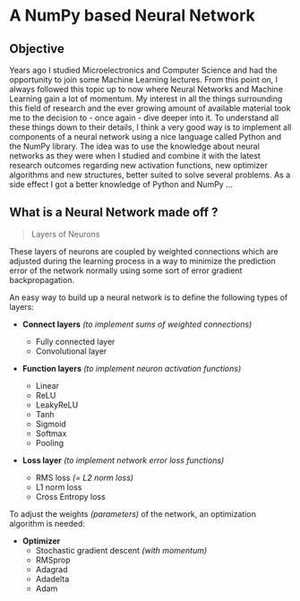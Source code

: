 # A NumPy based Neural Network

## Objective

Years ago I studied Microelectronics and Computer Science and had the opportunity to join some Machine Learning lectures.
From this point on, I always followed this topic up to now where Neural Networks and Machine Learning gain a lot of momentum.
My interest in all the things surrounding this field of research and the ever growing amount of available material took me to the decision to - once again - dive deeper into it. To understand all these things down to their details, I think a very good way is to implement all components of a neural network using a nice language called Python and the NumPy library.
The idea was to use the knowledge about neural networks as they were when I studied and combine it with the latest research outcomes regarding new activation functions, new optimizer algorithms and new structures, better suited to solve several problems.
As a side effect I got a better knowledge of Python and NumPy ...

## What is a Neural Network made off ?

>Layers of Neurons

These layers of neurons are coupled by weighted connections which are adjusted during the learning process in a way to minimize the prediction error of the network normally using some sort of error gradient backpropagation.

An easy way to build up a neural network is to define the following types of layers:

- **Connect layers** *(to implement sums of weighted connections)*
  - Fully connected layer
  - Convolutional layer

- **Function layers** *(to implement neuron activation functions)*
  - Linear
  - ReLU
  - LeakyReLU
  - Tanh
  - Sigmoid
  - Softmax
  - Pooling

- **Loss layer** *(to implement network error loss functions)*
  - RMS loss *(= L2 norm loss)*
  - L1 norm loss
  - Cross Entropy loss

To adjust the weights *(parameters)* of the network, an optimization algorithm is needed:

- **Optimizer**
  - Stochastic gradient descent *(with momentum)*
  - RMSprop
  - Adagrad
  - Adadelta
  - Adam

